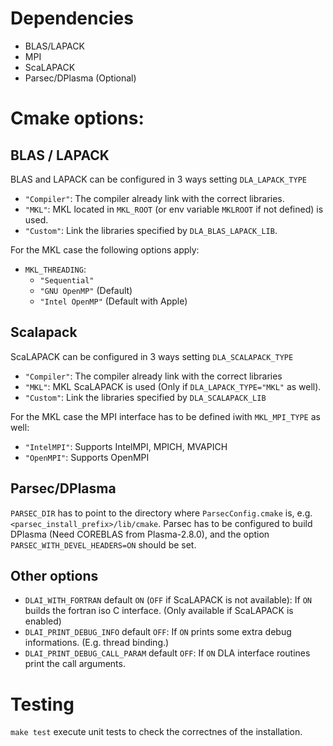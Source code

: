 # Dependencies

- BLAS/LAPACK
- MPI
- ScaLAPACK
- Parsec/DPlasma (Optional)

# Cmake options:

## BLAS / LAPACK

BLAS and LAPACK can be configured in 3 ways setting `DLA_LAPACK_TYPE`
- `"Compiler"`: The compiler already link with the correct libraries.
- `"MKL"`: MKL located in `MKL_ROOT` (or env variable `MKLROOT` if not defined) is used.
- `"Custom"`: Link the libraries specified by `DLA_BLAS_LAPACK_LIB`.

For the MKL case the following options apply:
- `MKL_THREADING`:
  - `"Sequential"`
  - `"GNU OpenMP"` (Default)
  - `"Intel OpenMP"` (Default with Apple)

## Scalapack

ScaLAPACK can be configured in 3 ways setting `DLA_SCALAPACK_TYPE`
- `"Compiler"`: The compiler already link with the correct libraries
- `"MKL"`: MKL ScaLAPACK is used (Only if `DLA_LAPACK_TYPE="MKL"` as well).
- `"Custom"`: Link the libraries specified by `DLA_SCALAPACK_LIB`

For the MKL case the MPI interface has to be defined iwith `MKL_MPI_TYPE` as well:
- `"IntelMPI"`: Supports IntelMPI, MPICH, MVAPICH
- `"OpenMPI"`: Supports OpenMPI

## Parsec/DPlasma

`PARSEC_DIR` has to point to the directory where `ParsecConfig.cmake` is,
e.g. `<parsec_install_prefix>/lib/cmake`.
Parsec has to be configured to build DPlasma (Need COREBLAS from Plasma-2.8.0), and the option `PARSEC_WITH_DEVEL_HEADERS=ON` should be set.

## Other options

- `DLAI_WITH_FORTRAN` default `ON` (`OFF` if ScaLAPACK is not available): If `ON` builds the fortran iso C interface. (Only available if ScaLAPACK is enabled)
- `DLAI_PRINT_DEBUG_INFO` default `OFF`: If `ON` prints some extra debug informations. (E.g. thread binding.)
- `DLAI_PRINT_DEBUG_CALL_PARAM` default `OFF`: If `ON` DLA interface routines print the call arguments.

# Testing

`make test` execute unit tests to check the correctnes of the installation.

